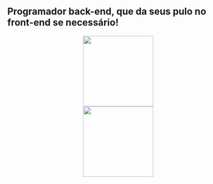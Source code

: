 ## Programador back-end, que da seus pulo no front-end se necessário!
<div align="center">
  <div align="center">
    <img height="160em" src="https://github-readme-stats.vercel.app/api?username=brayanJordan&show_icons=true&theme=dark&include_all_commits=true&count_private=true"/>
  </div>
  <div align="center">
    <img height="160em" src="https://github-readme-stats.vercel.app/api/top-langs/?username=brayanJordan&layout=compact&langs_count=7&theme=dark"/>
  </div>
</div>
